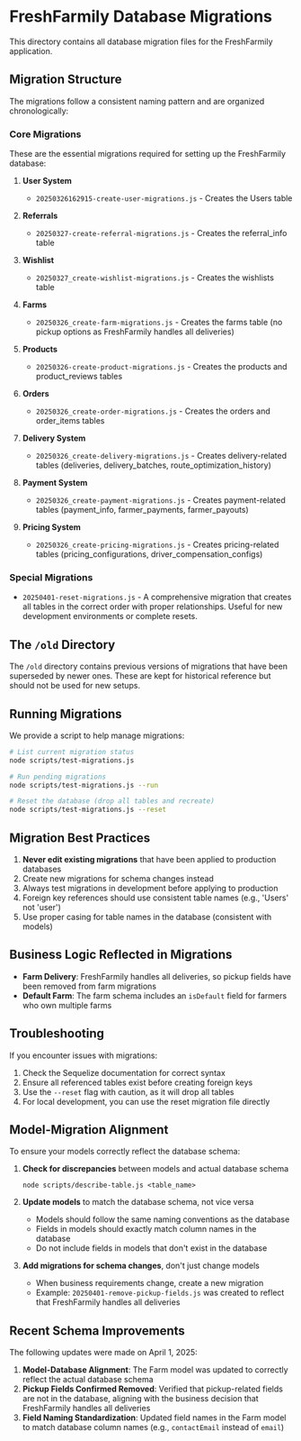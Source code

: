 # FreshFarmily Database Migrations

This directory contains all database migration files for the FreshFarmily application.

## Migration Structure

The migrations follow a consistent naming pattern and are organized chronologically:

### Core Migrations

These are the essential migrations required for setting up the FreshFarmily database:

1. **User System**
   - `20250326162915-create-user-migrations.js` - Creates the Users table

2. **Referrals**
   - `20250327-create-referral-migrations.js` - Creates the referral_info table

3. **Wishlist**
   - `20250327_create-wishlist-migrations.js` - Creates the wishlists table

4. **Farms**
   - `20250326_create-farm-migrations.js` - Creates the farms table (no pickup options as FreshFarmily handles all deliveries)

5. **Products**
   - `20250326-create-product-migrations.js` - Creates the products and product_reviews tables

6. **Orders**
   - `20250326_create-order-migrations.js` - Creates the orders and order_items tables

7. **Delivery System**
   - `20250326_create-delivery-migrations.js` - Creates delivery-related tables (deliveries, delivery_batches, route_optimization_history)

8. **Payment System**
   - `20250326_create-payment-migrations.js` - Creates payment-related tables (payment_info, farmer_payments, farmer_payouts)

9. **Pricing System**
   - `20250326_create-pricing-migrations.js` - Creates pricing-related tables (pricing_configurations, driver_compensation_configs)

### Special Migrations

- `20250401-reset-migrations.js` - A comprehensive migration that creates all tables in the correct order with proper relationships. Useful for new development environments or complete resets.

## The `/old` Directory

The `/old` directory contains previous versions of migrations that have been superseded by newer ones. These are kept for historical reference but should not be used for new setups.

## Running Migrations

We provide a script to help manage migrations:

```bash
# List current migration status
node scripts/test-migrations.js

# Run pending migrations
node scripts/test-migrations.js --run

# Reset the database (drop all tables and recreate)
node scripts/test-migrations.js --reset
```

## Migration Best Practices

1. **Never edit existing migrations** that have been applied to production databases
2. Create new migrations for schema changes instead
3. Always test migrations in development before applying to production
4. Foreign key references should use consistent table names (e.g., 'Users' not 'user')
5. Use proper casing for table names in the database (consistent with models)

## Business Logic Reflected in Migrations

- **Farm Delivery**: FreshFarmily handles all deliveries, so pickup fields have been removed from farm migrations
- **Default Farm**: The farm schema includes an `isDefault` field for farmers who own multiple farms

## Troubleshooting

If you encounter issues with migrations:

1. Check the Sequelize documentation for correct syntax
2. Ensure all referenced tables exist before creating foreign keys
3. Use the `--reset` flag with caution, as it will drop all tables
4. For local development, you can use the reset migration file directly

## Model-Migration Alignment

To ensure your models correctly reflect the database schema:

1. **Check for discrepancies** between models and actual database schema
   ```
   node scripts/describe-table.js <table_name>
   ```

2. **Update models** to match the database schema, not vice versa
   - Models should follow the same naming conventions as the database
   - Fields in models should exactly match column names in the database
   - Do not include fields in models that don't exist in the database

3. **Add migrations for schema changes**, don't just change models
   - When business requirements change, create a new migration
   - Example: `20250401-remove-pickup-fields.js` was created to reflect that FreshFarmily handles all deliveries

## Recent Schema Improvements

The following updates were made on April 1, 2025:

1. **Model-Database Alignment**: The Farm model was updated to correctly reflect the actual database schema
2. **Pickup Fields Confirmed Removed**: Verified that pickup-related fields are not in the database, aligning with the business decision that FreshFarmily handles all deliveries
3. **Field Naming Standardization**: Updated field names in the Farm model to match database column names (e.g., `contactEmail` instead of `email`)
